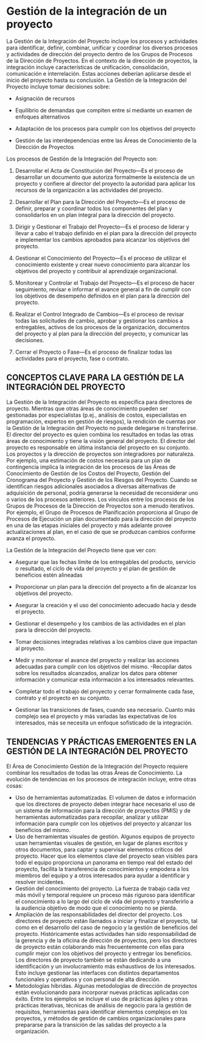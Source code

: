 # Gestión de la integración de un proyecto
La Gestión de la Integración del Proyecto incluye los procesos y actividades para identificar, definir, combinar, unificar y coordinar los diversos procesos y actividades de dirección del proyecto dentro de los Grupos de Procesos de la Dirección de Proyectos. En el contexto de la dirección de proyectos, la integración incluye características de unificación, consolidación, comunicación e interrelación. Estas acciones deberían aplicarse desde el inicio del proyecto hasta su conclusión. La Gestión de la Integración del Proyecto incluye tomar decisiones sobre:
- Asignación de recursos

- Equilibrio de demandas que compiten entre sí mediante un examen de enfoques alternativos
-  Adaptación de los procesos para cumplir con los objetivos del proyecto
-  Gestión de las interdependencias entre las Áreas de Conocimiento de la Dirección de Proyectos


Los procesos de Gestión de la Integración del Proyecto son: 

1. Desarrollar el Acta de Constitución del Proyecto—Es el proceso de desarrollar un documento que autoriza formalmente la existencia de un proyecto y confiere al director del proyecto la autoridad para aplicar los recursos de la organización a las actividades del proyecto. 

2. Desarrollar el Plan para la Dirección del Proyecto—Es el proceso de definir, preparar y coordinar todos los componentes del plan y consolidarlos en un plan integral para la dirección del proyecto. 

3. Dirigir y Gestionar el Trabajo del Proyecto—Es el proceso de liderar y llevar a cabo el trabajo definido en el plan para la dirección del proyecto e implementar los cambios aprobados para alcanzar los objetivos del proyecto. 

4. Gestionar el Conocimiento del Proyecto—Es el proceso de utilizar el conocimiento existente y crear nuevo conocimiento para alcanzar los objetivos del proyecto y contribuir al aprendizaje organizacional. 

5. Monitorear y Controlar el Trabajo del Proyecto—Es el proceso de hacer seguimiento, revisar e informar el avance general a fin de cumplir con los objetivos de desempeño definidos en el plan para la dirección del proyecto. 

6. Realizar el Control Integrado de Cambios—Es el proceso de revisar todas las solicitudes de cambio, aprobar y gestionar los cambios a entregables, activos de los procesos de la organización, documentos del proyecto y al plan para la dirección del proyecto, y comunicar las decisiones. 

7. Cerrar el Proyecto o Fase—Es el proceso de finalizar todas las actividades para el proyecto, fase o contrato.

## CONCEPTOS CLAVE PARA LA GESTIÓN DE LA INTEGRACIÓN DEL PROYECTO
La Gestión de la Integración del Proyecto es específica para directores de proyecto. Mientras que otras áreas de conocimiento pueden ser gestionadas por especialistas (p.ej., análisis de costos, especialistas en programación, expertos en gestión de riesgos), la rendición de cuentas por la Gestión de la Integración del Proyecto no puede delegarse ni transferirse. El director del proyecto es quien combina los resultados en todas las otras  áreas de conocimiento y tiene la visión general del proyecto. El director del proyecto es responsable en última instancia del proyecto en su conjunto.
Los proyectos y la dirección de proyectos son integradores por naturaleza. Por ejemplo, una estimación de costos necesaria para un plan de contingencia implica la integración de los procesos de las Áreas de Conocimiento de Gestión de los Costos del Proyecto, Gestión del Cronograma del Proyecto y Gestión de los Riesgos del Proyecto. Cuando se identifican riesgos adicionales asociados a diversas alternativas de adquisición de personal, podría generarse la necesidad de reconsiderar uno o varios de los  procesos anteriores.
Los vínculos entre los procesos de los Grupos de Procesos de la Dirección de Proyectos son a menudo iterativos. Por ejemplo, el Grupo de Procesos de Planificación proporciona al Grupo de Procesos de Ejecución un plan documentado para la dirección del proyecto en una de las etapas iniciales del proyecto y más adelante provee actualizaciones al plan, en el caso de que se produzcan cambios conforme avanza el proyecto.

La Gestión de la Integración del Proyecto tiene que ver con:
- Asegurar que las fechas límite de los entregables del producto, servicio o resultado, el ciclo de vida del proyecto y el plan de gestión de beneficios estén alineadas

- Proporcionar un plan para la dirección del proyecto a fin de alcanzar los objetivos del proyecto.
- Asegurar la creación y el uso del conocimiento adecuado hacia y desde el proyecto.
- Gestionar el desempeño y los cambios de las actividades en el plan para la dirección del proyecto. 
- Tomar decisiones integradas relativas a los cambios clave que impactan al proyecto.
- Medir y monitorear el avance del proyecto y realizar las acciones adecuadas para cumplir con los objetivos del mismo.
-Recopilar datos sobre los resultados alcanzados, analizar los datos para obtener información y comunicar esta información a los interesados relevantes.
- Completar todo el trabajo del proyecto y cerrar formalmente cada fase, contrato y el proyecto en su conjunto.
- Gestionar las transiciones de fases, cuando sea necesario. Cuanto más complejo sea el proyecto y más variadas las expectativas de los interesados, más se necesita un enfoque sofisticado de la integración.


## TENDENCIAS Y PRÁCTICAS EMERGENTES EN LA GESTIÓN DE LA INTEGRACIÓN DEL PROYECTO

El Área de Conocimiento Gestión de la Integración del Proyecto requiere combinar los resultados de todas las otras Áreas de Conocimiento. La evolución de tendencias en los procesos de integración incluye, entre otras cosas: 
- Uso de herramientas automatizadas. El volumen de datos e información que los directores de proyecto deben integrar hace necesario el uso de un sistema de información para la dirección de proyectos (PMIS) y de herramientas automatizadas para recopilar, analizar y utilizar información para cumplir con los objetivos del proyecto y alcanzar los beneficios del mismo. 
- Uso de herramientas visuales de gestión. Algunos equipos de proyecto usan herramientas visuales de gestión, en lugar de planes escritos y otros documentos, para captar y supervisar elementos críticos del proyecto. Hacer que los elementos clave del proyecto sean visibles para todo el equipo proporciona un panorama en tiempo real del estado del proyecto, facilita la transferencia de conocimientos y empodera a los miembros del equipo y a otros interesados para ayudar a identificar y resolver incidentes. 
- Gestión del conocimiento del proyecto. La fuerza de trabajo cada vez más móvil y temporal requiere un proceso más riguroso para identificar el conocimiento a lo largo del ciclo de vida del proyecto y transferirlo a la audiencia objetivo de modo que el conocimiento no se pierda. 
- Ampliación de las responsabilidades del director del proyecto. Los directores de proyecto están llamados a iniciar y finalizar el proyecto, tal como en el desarrollo del caso de negocio y la gestión de beneficios del proyecto. Históricamente estas actividades han sido responsabilidad de la gerencia y de la oficina de dirección de proyectos, pero los directores de proyecto están colaborando más frecuentemente con ellas para cumplir mejor con los objetivos del proyecto y entregar los beneficios. Los directores de proyecto también se están dedicando a una identificación y un involucramiento más exhaustivos de los interesados. Esto incluye gestionar las interfaces con distintos departamentos funcionales y operativos y con personal de alta dirección. 
- Metodologías híbridas. Algunas metodologías de dirección de proyectos están evolucionando para incorporar nuevas prácticas aplicadas con éxito. Entre los ejemplos se incluye el uso de prácticas ágiles y otras prácticas iterativas, técnicas de análisis de negocio para la gestión de requisitos, herramientas para identificar elementos complejos en los proyectos, y métodos de gestión de cambios organizacionales para prepararse para la transición de las salidas del proyecto a la organización.
